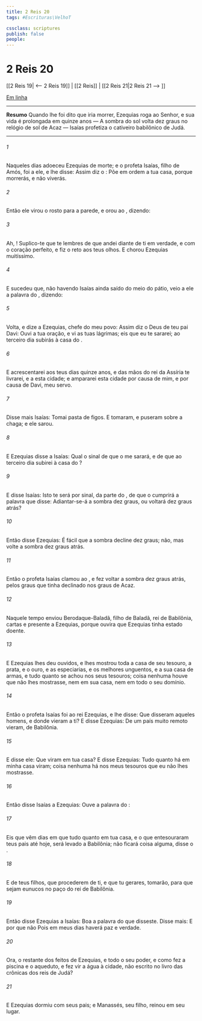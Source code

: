```yaml
---
title: 2 Reis 20
tags: #Escrituras\VelhoT

cssclass: scriptures
publish: false
people:
---
```


# 2 Reis 20
[[2 Reis 19| <-- 2 Reis 19]] | [[2 Reis]] | [[2 Reis 21|2 Reis 21 --> ]]

[Em linha](https://churchofjesuschrist.org/study/scriptures/ot/2-kgs/20?lang=por)

---
__Resumo__
Quando lhe foi dito que iria morrer, Ezequias roga ao Senhor, e sua vida é prolongada em quinze anos — A sombra do sol volta dez graus no relógio de sol de Acaz — Isaías profetiza o cativeiro babilônico de Judá.

---
###### 1 
Naqueles dias adoeceu Ezequias de morte; e o profeta Isaías, filho de Amós, foi a ele, e lhe disse: Assim diz o : Põe em ordem a tua casa, porque morrerás, e não viverás.

###### 2 
Então ele virou o rosto para a parede, e orou ao , dizendo:

###### 3 
Ah, ! Suplico-te que te lembres de que andei diante de ti em verdade, e com o coração perfeito, e fiz o  reto aos teus olhos. E chorou Ezequias muitíssimo.

###### 4 
E sucedeu que, não havendo Isaías ainda saído do meio do pátio, veio a ele a palavra do , dizendo:

###### 5 
Volta, e dize a Ezequias, chefe do meu povo: Assim diz o  Deus de teu pai Davi: Ouvi a tua oração, e vi as tuas lágrimas; eis que eu te sararei; ao terceiro dia subirás à casa do .

###### 6 
E acrescentarei aos teus dias quinze anos, e das mãos do rei da Assíria te livrarei,  e a esta cidade; e ampararei esta cidade por causa de mim, e por causa de Davi, meu servo.

###### 7 
Disse mais Isaías: Tomai  pasta de figos. E  tomaram, e  puseram sobre a chaga; e ele sarou.

###### 8 
E Ezequias disse a Isaías: Qual  o sinal de que o  me sarará, e de que ao terceiro dia subirei à casa do ?

###### 9 
E disse Isaías: Isto te será por sinal, da parte do , de que o  cumprirá a palavra que disse: Adiantar-se-á a sombra dez graus, ou voltará dez graus atrás?

###### 10 
Então disse Ezequias: É fácil que a sombra decline dez graus; não, mas volte a sombra dez graus atrás.

###### 11 
Então o profeta Isaías clamou ao , e fez voltar a sombra dez graus atrás, pelos graus que tinha declinado nos graus  de Acaz.

###### 12 
Naquele tempo enviou Berodaque-Baladã, filho de Baladã, rei de Babilônia, cartas e  presente a Ezequias, porque ouvira que Ezequias tinha estado doente.

###### 13 
E Ezequias lhes deu ouvidos, e lhes mostrou toda a casa de seu tesouro, a prata, e o ouro, e as especiarias, e os melhores unguentos, e a sua casa de armas, e tudo quanto se achou nos seus tesouros; coisa nenhuma houve que não lhes mostrasse, nem em sua casa, nem em todo o seu domínio.

###### 14 
Então o profeta Isaías foi ao rei Ezequias, e lhe disse: Que disseram aqueles homens, e donde vieram a ti? E disse Ezequias: De um país muito remoto vieram, de Babilônia.

###### 15 
E disse ele: Que viram em tua casa? E disse Ezequias: Tudo quanto há em minha casa viram; coisa nenhuma há nos meus tesouros que eu não lhes mostrasse.

###### 16 
Então disse Isaías a Ezequias: Ouve a palavra do :

###### 17 
Eis que vêm dias em que tudo quanto  em tua casa, e o que entesouraram teus pais até  hoje, será levado a Babilônia; não ficará coisa alguma, disse o .

###### 18 
E  de teus filhos, que procederem de ti, e que tu gerares, tomarão, para que sejam eunucos no paço do rei de Babilônia.

###### 19 
Então disse Ezequias a Isaías: Boa  a palavra do  que disseste. Disse mais: E por que não  Pois em meus dias haverá paz e verdade.

###### 20 
Ora, o restante dos feitos de Ezequias, e todo o seu poder, e como fez a piscina e o aqueduto, e  fez vir a água à cidade,  não  escrito no livro das crônicas dos reis de Judá?

###### 21 
E Ezequias dormiu com seus pais; e Manassés, seu filho, reinou em seu lugar.

